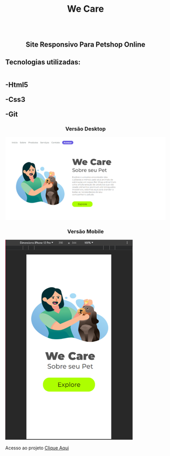 <h1 align="center"> We Care</h1>
<br>
<br>
<h2 align="center">Site Responsivo Para Petshop Online</h2>

<h2>Tecnologias utilizadas:
 <br> <br>
  <p>-Html5</p>
  <p>-Css3</p>
  <p>-Git</p>
</h2>

<h3 align="center"> Versão Desktop</h3>

<img src="https://github.com/EvertonDepla/We-Care/blob/master/assets/we%20care%20desktop.PNG?raw=true" alt="print-site1">

<h3 align="center"> Versão Mobile</h3>

<img src="https://github.com/EvertonDepla/We-Care/blob/master/assets/we%20care%20mobile.PNG?raw=true" alt="print-site2" width="400px">
 <p>

Acesso ao projeto <a href="https://evertondepla.github.io/We-Care/">Clique Aqui <a>
  
 </p>
